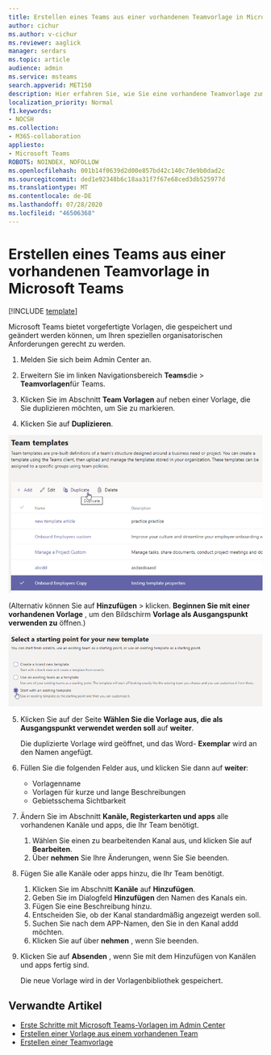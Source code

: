 ```yaml
---
title: Erstellen eines Teams aus einer vorhandenen Teamvorlage in Microsoft Teams
author: cichur
ms.author: v-cichur
ms.reviewer: aaglick
manager: serdars
ms.topic: article
audience: admin
ms.service: msteams
search.appverid: MET150
description: Hier erfahren Sie, wie Sie eine vorhandene Teamvorlage zum Erstellen eines neuen Teams in Microsoft Teams verwenden.
localization_priority: Normal
f1.keywords:
- NOCSH
ms.collection:
- M365-collaboration
appliesto:
- Microsoft Teams
ROBOTS: NOINDEX, NOFOLLOW
ms.openlocfilehash: 001b14f0639d2d00e857bd42c140c7de9b0dad2c
ms.sourcegitcommit: ded1e92348b6c18aa31f7f67e68ced3db525977d
ms.translationtype: MT
ms.contentlocale: de-DE
ms.lasthandoff: 07/28/2020
ms.locfileid: "46506368"
---
```

# <a name="create-a-team-from-an-existing-team-template-in-microsoft-teams"></a>Erstellen eines Teams aus einer vorhandenen Teamvorlage in Microsoft Teams

[!INCLUDE [template](includes/preview-feature.md)]

Microsoft Teams bietet vorgefertigte Vorlagen, die gespeichert und geändert werden können, um Ihren speziellen organisatorischen Anforderungen gerecht zu werden.

1. Melden Sie sich beim Admin Center an.

2. Erweitern Sie im linken Navigationsbereich **Teams**die  >  **Teamvorlagen**für Teams.

3. Klicken Sie im Abschnitt **Team Vorlagen** auf neben einer Vorlage, die Sie duplizieren möchten, um Sie zu markieren.

4. Klicken Sie auf **Duplizieren**.

![Abbildung des Dialogfelds "Team Vorlagen" mit hervorgehobener Option "hinzufügen"](media/template-duplicate.png)

(Alternativ können Sie auf **Hinzufügen**  >  klicken. **Beginnen Sie mit einer vorhandenen Vorlage** , um den Bildschirm **Vorlage als Ausgangspunkt verwenden zu** öffnen.)

![Abbildung des Bildschirms "Startpunkt für Team Vorlagen" mit hervorgehobener Option "mit einer vorhandenen Vorlage beginnen".](media/template-start-existing-template.png)

5. Klicken Sie auf der Seite **Wählen Sie die Vorlage aus, die als Ausgangspunkt verwendet werden soll** auf **weiter**.

    Die duplizierte Vorlage wird geöffnet, und das Word- **Exemplar** wird an den Namen angefügt.

6. Füllen Sie die folgenden Felder aus, und klicken Sie dann auf **weiter**:
    - Vorlagenname
    - Vorlagen für kurze und lange Beschreibungen
    - Gebietsschema Sichtbarkeit  

7. Ändern Sie im Abschnitt **Kanäle, Registerkarten und apps** alle vorhandenen Kanäle und apps, die Ihr Team benötigt.

    1. Wählen Sie einen zu bearbeitenden Kanal aus, und klicken Sie auf **Bearbeiten**.
    2. Über **nehmen** Sie Ihre Änderungen, wenn Sie Sie beenden.

8. Fügen Sie alle Kanäle oder apps hinzu, die Ihr Team benötigt.

    1. Klicken Sie im Abschnitt **Kanäle** auf **Hinzufügen**.
    2. Geben Sie im Dialogfeld **Hinzufügen** den Namen des Kanals ein.
    3. Fügen Sie eine Beschreibung hinzu.
    4. Entscheiden Sie, ob der Kanal standardmäßig angezeigt werden soll.
    5. Suchen Sie nach dem APP-Namen, den Sie in den Kanal addd möchten.
    6. Klicken Sie auf über **nehmen** , wenn Sie beenden.

7. Klicken Sie auf **Absenden** , wenn Sie mit dem Hinzufügen von Kanälen und apps fertig sind.

    Die neue Vorlage wird in der Vorlagenbibliothek gespeichert.

## <a name="related-articles"></a>Verwandte Artikel

- [Erste Schritte mit Microsoft Teams-Vorlagen im Admin Center](get-started-with-teams-templates-in-the-admin-console.md)
- [Erstellen einer Vorlage aus einem vorhandenen Team](create-team-from-existing-team.md)
- [Erstellen einer Teamvorlage](create-a-team-template.md)